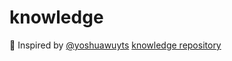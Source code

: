 # knowledge

:gift: Inspired by [@yoshuawuyts](https://github.com/yoshuawuyts) [knowledge repository](https://github.com/yoshuawuyts/knowledge)
